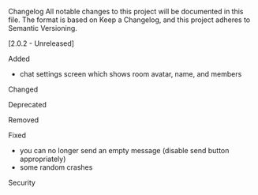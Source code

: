 Changelog
All notable changes to this project will be documented in this file.
The format is based on Keep a Changelog,
and this project adheres to Semantic Versioning.

[2.0.2 - Unreleased]

Added
- chat settings screen which shows room avatar, name, and members

Changed

Deprecated

Removed

Fixed
- you can no longer send an empty message (disable send button appropriately)
- some random crashes

Security

